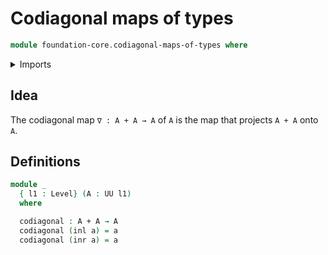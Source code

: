# Codiagonal maps of types

```agda
module foundation-core.codiagonal-maps-of-types where
```

<details><summary>Imports</summary>

```agda
open import foundation.universe-levels

open import foundation-core.coproduct-types
```

</details>

## Idea

The codiagonal map `∇ : A + A → A` of `A` is the map that projects `A + A` onto
`A`.

## Definitions

```agda
module _
  { l1 : Level} (A : UU l1)
  where

  codiagonal : A + A → A
  codiagonal (inl a) = a
  codiagonal (inr a) = a
```
